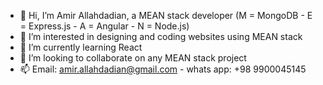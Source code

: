 - 👋 Hi, I’m Amir Allahdadian, a MEAN stack developer (M = MongoDB - E = Express.js - A = Angular - N = Node.js)
- 👀 I’m interested in designing and coding websites using MEAN stack
- 🌱 I’m currently learning React
- 💞️ I’m looking to collaborate on any MEAN stack project
- 📫 Email: amir.allahdadian@gmail.com - whats app: +98 9900045145

